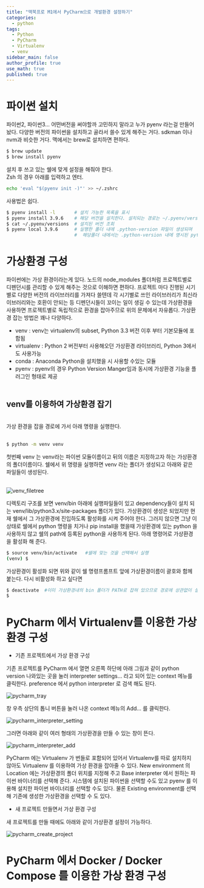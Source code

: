 ```yaml
---
title: "맥북프로 M1에서 PyCharm으로 개발환경 설정하기"
categories:
  - python
tags:
  - Python
  - PyCharm
  - Virtualenv
  - venv
sidebar_main: false
author_profile: true
use_math: true
published: true
---
```


# 파이썬 설치

파이썬2, 파이썬3… 어떤버전을 써야할까 고민하지 말라고 누가 pyenv 라는걸 만들어 놨다. 다양한 버전의 파이썬을 설치하고 골라서 쓸수 있게 해주는 거다. sdkman 이나 nvm과 비슷한 거다. 맥에서는 brew로 설치하면 편하다.
```zsh
$ brew update
$ brew install pyenv
```

설치 후 쓰고 있는 쉘에 맞게 설정을 해줘야 한다.<br>
Zsh 의 경우 아래를 입력하고 엔터.
```zsh
echo 'eval "$(pyenv init -)"' >> ~/.zshrc
```

사용법은 쉽다.

````zsh
$ pyenv install -l       # 설치 가능한 목록을 표시
$ pyenv install 3.9.6    # 해당 버전을 설치한다. 설치되는 경로는 ~/.pyenv/versions
$ cat ~/.pyenv/versions  # 설치된 버전 조회
$ pyenv local 3.9.6      # 실행한 폴더 내에 .python-version 파일이 생성되며
                         #  해당폴더 내에서는 .python-version 내에 명시된 python 버전이 사용됨   
````

# 가상환경 구성

파이썬에는 가상 환경이라는게 있다. 노드의 node_modules 폴더처럼 프로젝트별로 디펜던시를 관리할 수 있게 해주는 것으로 이해하면 편하다. 프로젝트 마다 진행된 시기별로 다양한 버전의 라이브러리를 가져다 쓸텐데 각 시기별로 쓰인 라이브러리가 최신라이브러리와는 호환이 안되는 등 디펜던시들이 꼬이는 일이 생길 수 있는데 가상환경을 사용하면 프로젝트별로 독립적으로 환경을 잡아주므로 위의 문제에서 자유롭다. 가상환경 잡는 방법은 꽤나 다양하다.

* venv : venv는 virtualenv의 subset, Python 3.3 버전 이후 부터 기본모듈에 포함됨
* virtualenv : Python 2 버전부터 사용해오던 가상환경 라이브러리, Python 3에서도 사용가능
* conda : Anaconda Python을 설치했을 시 사용할 수있는 모듈
* pyenv : pyenv의 경우 Python Version Manger임과 동시에 가상환경 기능을 플러그인 형태로 제공<br><br>

## venv를 이용하여 가상환경 잡기
<br>
가상 환경을 잡을 경로에 가서 아래 명령을 실행한다.<br><br>

```zsh
$ python -m venv venv
```

첫번째 venv 는 venv라는 파이썬 모듈이름이고 뒤의 이름은 지정하고자 하는 가상환경의 폴더이름이다.
쉘에서 위 명령을 실행하면 venv 라는 폴더가 생성되고 아래와 같은 파일들이 생성된다.<br><br>

![venv_filetree](/images/pycharm_venv_filetree.png)

디렉토리 구조를 보면 venv/bin 아래에 실행파일들이 있고 dependency들이 설치 되는 venv/lib/python3.x/site-packages 폴더가 있다.
가상환경이 생성은 되었지만 현재 쉘에서 그 가상환경에 진입하도록 활성화를 시켜 주어야 한다. 그러지 않으면 그냥 이 상태로 쉘에서 python 명령을 치거나 pip install을 했을때 가상환경에 있는 python 을 사용하지 않고 쉘의 path에 등록된 python을 사용하게 된다.
아래 명령어로 가상환경을 활성화 해 준다.

```zsh
$ source venv/bin/activate   #쉘에 맞는 것을 선택해서 실행
(venv) $ 
```

가상환경이 활성화 되면 위와 같이 쉘 명령프롬프트 앞에 가상환경이름이 괄호와 함께 붙는다. 다시 비활성화 하고 싶다면

```zsh
$ deactivate  #이미 가상환경내의 bin 폴더가 PATH로 잡혀 있으므로 경로에 상관없이 실행가능
$ 
```

# PyCharm 에서 Virtualenv를 이용한 가상 환경 구성

* 기존 프로젝트에서 가상 환경 구성

기존 프로젝트를 PyCharm 에서 열면 오른쪽 하단에 아래 그림과 같이 python version 나와있는 곳을 눌러 interpreter settings... 라고 되어 있는 context 메뉴를 클릭한다. preference 에서 python interpreter 로 검색 해도 된다.

![pycharm_tray](/images/pycharm_interpreter_tray.png)


창 우측 상단의 톱니 버튼을 눌러 나온 context 메뉴의 Add... 를 클릭한다.

![pycharm_interpreter_setting](/images/pycharm_interpreter_setting.png)

그러면 아래와 같이 여러 형태의 가상환경을 만들 수 있는 창이 뜬다.

![pycharm_interpreter_add](/images/pycharm_interpreter_add.png)

PyCharm 에는 Virtualenv 가 번들로 포함되어 있어서 Virtualenv를 따로 설치하지 않아도 Virtualenv 를 이용하여 가상 환경을 잡아줄 수 있다. New environment 의 Location 에는 가상환경의 폴더 위치를 지정해 주고 Base interpreter 에서 원하는 파이썬 바이너리를 선택해 준다. 시스템에 설치된 파이썬을 선택할 수도 있고 pyenv 를 이용해 설치한 파이썬 바이너리를 선택할 수도 있다. 물론 Existing environment를 선택해 기존에 생성한 가상환경을 선택할 수 도 있다.

* 새 프로젝트 만들면서 가상 환경 구성

새 프로젝트를 만들 때에도 아래와 같이 가상환경 설정이 가능하다.

![pycharm_create_project](/images/pycharm_create_project.png)

# PyCharm 에서 Docker / Docker Compose 를 이용한 가상 환경 구성